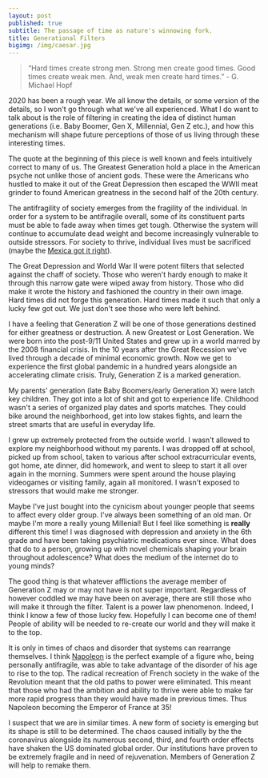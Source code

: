 ```yaml
---
layout: post
published: true
subtitle: The passage of time as nature's winnowing fork.
title: Generational Filters
bigimg: /img/caesar.jpg
---
```


> “Hard times create strong men. Strong men create good times. Good times create weak men. And, weak men create hard times.” - G. Michael Hopf

2020 has been a rough year. We all know the details, or some version of the details, so I won't go through what we've all experienced. What I do want to talk about is the role of filtering in creating the idea of distinct human generations (i.e. Baby Boomer, Gen X, Millennial, Gen Z etc.), and how this mechanism will shape future perceptions of those of us living through these interesting times.

The quote at the beginning of this piece is well known and feels intuitively correct to many of us. The Greatest Generation hold a place in the American psyche not unlike those of ancient gods. These were the Americans who hustled to make it out of the Great Depression then escaped the WWII meat grinder to found American greatness in the second half of the 20th century.

The antifragility of society emerges from the fragility of the individual. In order for a system to be antifragile overall, some of its constituent parts must be able to fade away when times get tough. Otherwise the system will continue to accumulate dead weight and become increasingly vulnerable to outside stressors. For society to thrive, individual lives must be sacrificed (maybe the [Mexica got it right](https://www.sciencemag.org/news/2018/06/feeding-gods-hundreds-skulls-reveal-massive-scale-human-sacrifice-aztec-capital)).

The Great Depression and World War II were potent filters that selected against the chaff of society. Those who weren't hardy enough to make it through this narrow gate were wiped away from history. Those who did make it wrote the history and fashioned the country in their own image. Hard times did not forge this generation. Hard times made it such that only a lucky few got out. We just don't see those who were left behind.

I have a feeling that Generation Z will be one of those generations destined for either greatness or destruction. A new Greatest or Lost Generation. We were born into the post-9/11 United States and grew up in a world marred by the 2008 financial crisis. In the 10 years after the Great Recession we've lived through a decade of minimal economic growth. Now we get to experience the first global pandemic in a hundred years alongside an accelerating climate crisis. Truly, Generation Z is a marked generation.

My parents' generation (late Baby Boomers/early Generation X) were latch key children. They got into a lot of shit and got to experience life. Childhood wasn't a series of organized play dates and sports matches. They could bike around the neighborhood, get into low stakes fights, and learn the street smarts that are useful in everyday life. 

I grew up extremely protected from the outside world. I wasn't allowed to explore my neighborhood without my parents. I was dropped off at school, picked up from school, taken to various after school extracurricular events, got home, ate dinner, did homework, and went to sleep to start it all over again in the morning. Summers were spent around the house playing videogames or visiting family, again all monitored. I wasn't exposed to stressors that would make me stronger.

Maybe I've just bought into the cynicism about younger people that seems to affect every older group. I've always been something of an old man. Or maybe I'm more a really young Millenial! But I feel like something is __really__ different this time! I was diagnosed with depression and anxiety in the 6th grade and have been taking psychiatric medications ever since. What does that do to a person, growing up with novel chemicals shaping your brain throughout adolescence? What does the medium of the internet do to young minds?

The good thing is that whatever afflictions the average member of Generation Z may or may not have is not super important. Regardless of however coddled we may have been on average, there are still those who will make it through the filter. Talent is a power law phenomenon. Indeed, I think I know a few of those lucky few. Hopefully I can become one of them! People of ability will be needed to re-create our world and they will make it to the top.

It is only in times of chaos and disorder that systems can rearrange themselves. I think [Napoleon](https://en.wikipedia.org/wiki/Napoleon) is the perfect example of a figure who, being personally antifragile, was able to take advantage of the disorder of his age to rise to the top. The radical recreation of French society in the wake of the Revolution meant that the old paths to power were eliminated. This meant that those who had the ambition and ability to thrive were able to make far more rapid progress than they would have made in previous times. Thus Napoleon becoming the Emperor of France at 35!

I suspect that we are in similar times. A new form of society is emerging but its shape is still to be determined. The chaos caused initially by the the coronavirus alongside its numerous second, third, and fourth order effects have shaken the US dominated global order. Our institutions have proven to be extremely fragile and in need of rejuvenation. Members of Generation Z will help to remake them.
